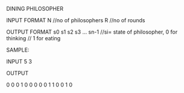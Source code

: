 DINING PHILOSOPHER 

INPUT FORMAT
N  //no of philosophers
R  //no of rounds

OUTPUT FORMAT
s0 s1 s2 s3 ... sn-1 //si= state of philosopher, 0 for thinking 
                     // 1 for eating

SAMPLE:

INPUT
5
3

OUTPUT
 
0 0 0 1 0 
0 0 0 0 1 
1 0 0 1 0
